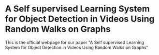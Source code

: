# A Self supervised Learning System for Object Detection in Videos Using Random Walks on Graphs
This is the official webpage for our paper "A Self supervised Learning System for Object Detection in Videos Using Random Walks on Graphs"
